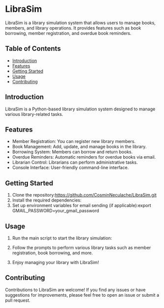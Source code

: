 # LibraSim

LibraSim is a library simulation system that allows users to manage books, members, and library operations. It provides features such as book borrowing, member registration, and overdue book reminders.

## Table of Contents
- [Introduction](#introduction)
- [Features](#features)
- [Getting Started](#getting-started)
- [Usage](#usage)
- [Contributing](#contributing)

## Introduction

LibraSim is a Python-based library simulation system designed to manage various library-related tasks.

## Features

- Member Registration: You can register new library members.
- Book Management: Add, update, and manage books in the library.
- Borrowing System: Members can borrow and return books.
- Overdue Reminders: Automatic reminders for overdue books via email.
- Librarian Control: Librarians can perform administrative tasks.
- Console Interface: User-friendly command-line interface.

## Getting Started

1. Clone the repository:https://github.com/CosminNeculache/LibraSim.git
2. Install the required dependencies:
3. Set up environment variables for email sending (if applicable):export GMAIL_PASSWORD=your_gmail_password
   
## Usage

1. Run the main script to start the library simulation:

2. Follow the prompts to perform various library tasks such as member registration, book borrowing, and more.

3. Enjoy managing your library with LibraSim!

## Contributing

Contributions to LibraSim are welcome! If you find any issues or have suggestions for improvements, please feel free to open an issue or submit a pull request.









